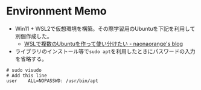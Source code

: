 # Environment Memo

- Win11 + WSL2で仮想環境を構築。その際学習用のUbuntuを下記を利用して別個作成した。
  - [WSLで複数のUbuntuを作って使い分けたい - naonaorange's blog](https://naonaorange.hatenablog.com/entry/2021/05/23/101550)
- ライブラリのインストール等で`sudo apt`を利用したときにパスワードの入力を省略する。

```visudo
# sudo visudo
# Add this line
user    ALL=NOPASSWD: /usr/bin/apt
```